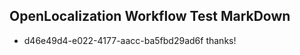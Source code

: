 ## OpenLocalization Workflow Test MarkDown
* d46e49d4-e022-4177-aacc-ba5fbd29ad6f thanks!

<!--HONumber=Jul16_HO4-->


